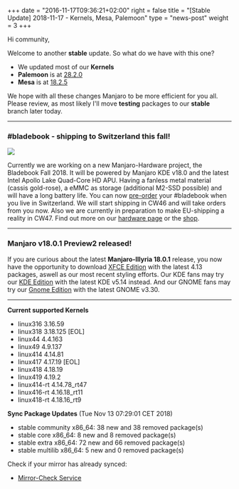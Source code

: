 +++
date = "2016-11-17T09:36:21+02:00"
right = false
title = "[Stable Update] 2018-11-17 - Kernels, Mesa, Palemoon"
type = "news-post"
weight = 3
+++

Hi community,

Welcome to another **stable** update. So what do we have with this one?

- We updated most of our **Kernels**
- **Palemoon** is at [28.2.0](http://www.palemoon.org/releasenotes.shtml)
- **Mesa** is at [18.2.5](https://www.mesa3d.org/relnotes/18.2.5.html)

We hope with all these changes Manjaro to be more efficient for you all. Please review, as most likely I'll move **testing** packages to our **stable** branch later today.
___

### #bladebook - shipping to Switzerland this fall!
[<img src="https://forum.manjaro.org/uploads/default/original/3X/2/2/226563d8e713e9cd82f49e484a727b832fde1f83.png">](https://www.youtube.com/watch?v=rHL-wXSb7SA)

Currently we are working on a new Manjaro-Hardware project, the Bladebook Fall 2018. It will be powered by Manjaro KDE v18.0 and the latest Intel Apollo Lake Quad-Core HD APU. Having a fanless metal material (cassis gold-rose), a eMMC as storage (additional M2-SSD possible) and will have a long battery life. You can now [pre-order](mailto:preorder-bladebook@manjaro.org) your #bladebook when you live in Switzerland. We will start shipping in CW46 and will take orders from you now. Also we are currently in preparation to make EU-shipping a reality in CW47. Find out more on our [hardware page](https://manjaro.org/hardware-bladebook/) or the [shop](https://shop.vivare.ch/index.php?id_product=22&id_product_attribute=0&rewrite=yepo-notebook&controller=product&id_lang=4).

---

### Manjaro v18.0.1 Preview2 released!

If you are curious about the latest **Manjaro-Illyria 18.0.1** release, you now have the opportunity to download [XFCE Edition](https://osdn.net/projects/manjaro/storage/xfce/18.0.1-pre2) with the latest 4.13 packages, aswell as our most recent styling efforts. Our KDE fans may try our [KDE Edition](https://osdn.net/projects/manjaro/storage/kde/18.0.1-pre2) with the latest KDE v5.14 instead. And our GNOME fans may try our [Gnome Edition](https://osdn.net/projects/manjaro/storage/gnome/18.0.1-pre2) with the latest GNOME v3.30.

---

**Current supported Kernels**

- linux316 3.16.59
- linux318 3.18.125 [EOL]
- linux44 4.4.163
- linux49 4.9.137
- linux414 4.14.81
- linux417 4.17.19 [EOL]
- linux418 4.18.19
- linux419 4.19.2
- linux414-rt 4.14.78_rt47
- linux416-rt 4.16.18_rt11
- linux418-rt 4.18.16_rt9

**Sync Package Updates** (Tue Nov 13 07:29:01 CET 2018)

 - stable community x86_64:  38 new and 38 removed package(s)
 - stable core x86_64:  8 new and 8 removed package(s)
 - stable extra x86_64:  72 new and 66 removed package(s)
 - stable multilib x86_64:  5 new and 0 removed package(s)

Check if your mirror has already synced:
   
- [Mirror-Check Service](http://repo.manjaro.org/)

